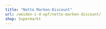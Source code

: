 ```yaml
---
title: "Netto Marken-Discount"
url: /weiden-i-d-opf/netto-marken-discount/
shop: Supermarkt
---
```


